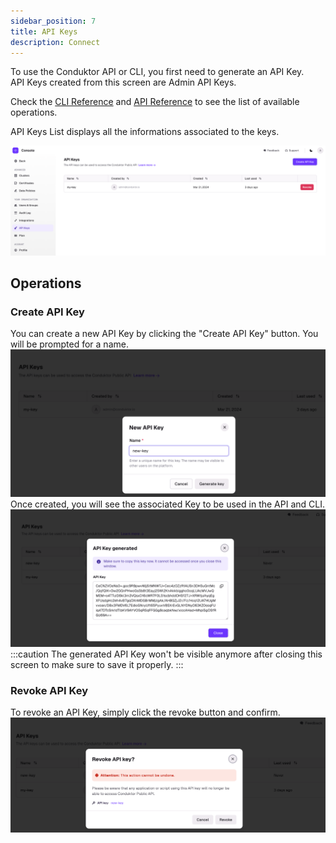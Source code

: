 ```yaml
---
sidebar_position: 7
title: API Keys
description: Connect 
---
```

To use the Conduktor API or CLI, you first need to generate an API Key.  
API Keys created from this screen are Admin API Keys.

Check the [CLI Reference](/platform/reference/cli-reference/) and [API Reference](/platform/reference/api-reference/) to see the list of available operations.

API Keys List displays all the informations associated to the keys.

![api-token.png](images/api-keys-list.png)

## Operations
### Create API Key
You can create a new API Key by clicking the "Create API Key" button. You will be prompted for a name.
![api-token.png](images/api-keys-create.png)
Once created, you will see the associated Key to be used in the API and CLI.
![api-token.png](images/api-keys-created.png)
:::caution
The generated API Key won't be visible anymore after closing this screen to make sure to save it properly.
:::

### Revoke API Key

To revoke an API Key, simply click the revoke button and confirm.
![api-token.png](images/api-keys-revoke.png)